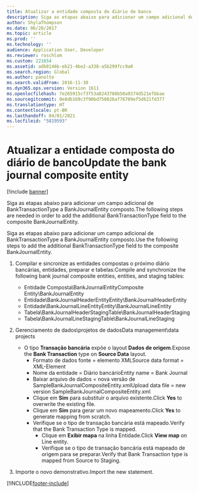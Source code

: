 ```yaml
---
title: Atualizar a entidade composta do diário de banco
description: Siga as etapas abaixo para adicionar um campo adicional de BankTransactionType a BankJournalEntity composto.
author: ShylaThompson
ms.date: 06/20/2017
ms.topic: article
ms.prod: ''
ms.technology: ''
audience: Application User, Developer
ms.reviewer: roschlom
ms.custom: 221654
ms.assetid: adb8146b-eb21-4be2-a338-a5b299fcc9a0
ms.search.region: Global
ms.author: panolte
ms.search.validFrom: 2016-11-30
ms.dyn365.ops.version: Version 1611
ms.openlocfilehash: 7e265915cf3f53a8243788b50a9374d521efbbae
ms.sourcegitcommit: 0e8db169c3f90bd750826af76709ef5d621fd377
ms.translationtype: HT
ms.contentlocale: pt-BR
ms.lasthandoff: 04/01/2021
ms.locfileid: "5819593"
---
```

# <a name="update-the-bank-journal-composite-entity"></a><span data-ttu-id="0c706-103">Atualizar a entidade composta do diário de banco</span><span class="sxs-lookup"><span data-stu-id="0c706-103">Update the bank journal composite entity</span></span>

[!include [banner](../includes/banner.md)]

<span data-ttu-id="0c706-104">Siga as etapas abaixo para adicionar um campo adicional de BankTransactionType a BankJournalEntity composto.</span><span class="sxs-lookup"><span data-stu-id="0c706-104">The following steps are needed in order to add the additional BankTransactionType field to the composite BankJournalEntity.</span></span>

<span data-ttu-id="0c706-105">Siga as etapas abaixo para adicionar um campo adicional de BankTransactionType a BankJournalEntity composto.</span><span class="sxs-lookup"><span data-stu-id="0c706-105">Use the following steps to add the additional BankTransactionType field to the composite BankJournalEntity.</span></span>

1.  <span data-ttu-id="0c706-106">Compilar e sincronize as entidades compostas o próximo diário bancárias, entidades, preparar e tabelas:</span><span class="sxs-lookup"><span data-stu-id="0c706-106">Compile and synchronize the following bank journal composite entities, entities, and staging tables:</span></span>
    -   <span data-ttu-id="0c706-107">Entidade Composta\\BankJournalEntity</span><span class="sxs-lookup"><span data-stu-id="0c706-107">Composite Entity\\BankJournalEntity</span></span>
    -   <span data-ttu-id="0c706-108">Entidade\\BankJournalHeaderEntity</span><span class="sxs-lookup"><span data-stu-id="0c706-108">Entity\\BankJournalHeaderEntity</span></span>
    -   <span data-ttu-id="0c706-109">Entidade\\BankJournalLineEntity</span><span class="sxs-lookup"><span data-stu-id="0c706-109">Entity\\BankJournalLineEntity</span></span>
    -   <span data-ttu-id="0c706-110">Tabela\\BankJournalHeaderStaging</span><span class="sxs-lookup"><span data-stu-id="0c706-110">Table\\BankJournalHeaderStaging</span></span>
    -   <span data-ttu-id="0c706-111">Tabela\\BankJournalLineStaging</span><span class="sxs-lookup"><span data-stu-id="0c706-111">Table\\BankJournalLineStaging</span></span>

2.  <span data-ttu-id="0c706-112">Gerenciamento de dados\\projetos de dados</span><span class="sxs-lookup"><span data-stu-id="0c706-112">Data management\\data projects</span></span>
    -   <span data-ttu-id="0c706-113">O tipo **Transação bancária** expõe o layout **Dados de origem**.</span><span class="sxs-lookup"><span data-stu-id="0c706-113">Expose the **Bank Transaction** type on **Source Data** layout.</span></span>
        -   <span data-ttu-id="0c706-114">Formato de dados fonte = elemento XML</span><span class="sxs-lookup"><span data-stu-id="0c706-114">Source data format = XML-Element</span></span>
        -   <span data-ttu-id="0c706-115">Nome da entidade = Diário bancário</span><span class="sxs-lookup"><span data-stu-id="0c706-115">Entity name = Bank Journal</span></span>
        -   <span data-ttu-id="0c706-116">Baixar arquivo de dados = nova versão de SampleBankJournalCompositeEntity.xml</span><span class="sxs-lookup"><span data-stu-id="0c706-116">Upload data file = new version SampleBankJournalCompositeEntity.xml</span></span>
        -   <span data-ttu-id="0c706-117">Clique em **Sim** para substituir o arquivo existente.</span><span class="sxs-lookup"><span data-stu-id="0c706-117">Click **Yes** to overwrite the existing file.</span></span>
        -   <span data-ttu-id="0c706-118">Clique em **Sim** para gerar um novo mapeamento.</span><span class="sxs-lookup"><span data-stu-id="0c706-118">Click **Yes** to generate mapping from scratch.</span></span>
        -   <span data-ttu-id="0c706-119">Verifique se o tipo de transação bancária está mapeado.</span><span class="sxs-lookup"><span data-stu-id="0c706-119">Verify that the Bank Transaction Type is mapped.</span></span>
            -   <span data-ttu-id="0c706-120">Clique em **Exibir mapa** na linha Entidade.</span><span class="sxs-lookup"><span data-stu-id="0c706-120">Click **View map** on Line entity.</span></span>
            -   <span data-ttu-id="0c706-121">Verifique se o tipo de transação bancária está mapeado de origem para se preparar.</span><span class="sxs-lookup"><span data-stu-id="0c706-121">Verify that Bank Transaction type is mapped from Source to Staging.</span></span>

3.  <span data-ttu-id="0c706-122">Importe o novo demonstrativo.</span><span class="sxs-lookup"><span data-stu-id="0c706-122">Import the new statement.</span></span>






[!INCLUDE[footer-include](../../includes/footer-banner.md)]